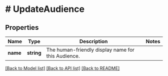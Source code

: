 # # UpdateAudience

## Properties

Name | Type | Description | Notes
------------ | ------------- | ------------- | -------------
**name** | **string** | The human-friendly display name for this Audience. | 

[[Back to Model list]](../../README.md#documentation-for-models) [[Back to API list]](../../README.md#documentation-for-api-endpoints) [[Back to README]](../../README.md)


